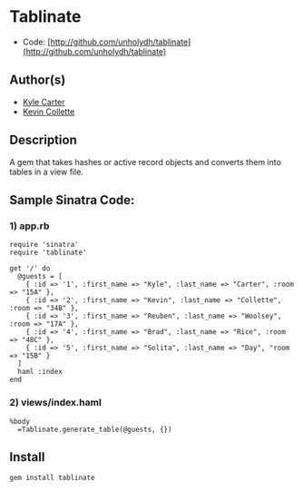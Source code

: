 # Tablinate

* Code: [http://github.com/unholydh/tablinate](http://github.com/unholydh/tablinate)

## Author(s)

* [Kyle Carter](http://github.com/unholydh)
* [Kevin Collette](http://github.com/collettiquette)

## Description

A gem that takes hashes or active record objects and converts them into tables in a view file.

## Sample Sinatra Code:

### 1) app.rb

    require 'sinatra'
    require 'tablinate'

    get '/' do
      @guests = [
        { :id => '1', :first_name => "Kyle", :last_name => "Carter", :room => "15A" },
        { :id => '2', :first_name => "Kevin", :last_name => "Collette", :room => "34B" },
        { :id => '3', :first_name => "Reuben", :last_name => "Woolsey", :room => "17A" },
        { :id => '4', :first_name => "Brad", :last_name => "Rice", :room => "48C" },
        { :id => '5', :first_name => "Solita", :last_name => "Day", "room => "15B" }
      ] 
      haml :index
    end

### 2) views/index.haml

    %body
      =Tablinate.generate_table(@guests, {})

## Install

    gem install tablinate


